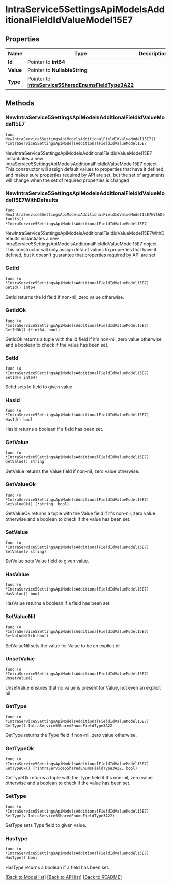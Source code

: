 # IntraService5SettingsApiModelsAdditionalFieldIdValueModel15E7

## Properties

Name | Type | Description | Notes
------------ | ------------- | ------------- | -------------
**Id** | Pointer to **int64** |  | [optional] 
**Value** | Pointer to **NullableString** |  | [optional] 
**Type** | Pointer to [**IntraService5SharedEnumsFieldType3A22**](IntraService5SharedEnumsFieldType3A22.md) |  | [optional] 

## Methods

### NewIntraService5SettingsApiModelsAdditionalFieldIdValueModel15E7

`func NewIntraService5SettingsApiModelsAdditionalFieldIdValueModel15E7() *IntraService5SettingsApiModelsAdditionalFieldIdValueModel15E7`

NewIntraService5SettingsApiModelsAdditionalFieldIdValueModel15E7 instantiates a new IntraService5SettingsApiModelsAdditionalFieldIdValueModel15E7 object
This constructor will assign default values to properties that have it defined,
and makes sure properties required by API are set, but the set of arguments
will change when the set of required properties is changed

### NewIntraService5SettingsApiModelsAdditionalFieldIdValueModel15E7WithDefaults

`func NewIntraService5SettingsApiModelsAdditionalFieldIdValueModel15E7WithDefaults() *IntraService5SettingsApiModelsAdditionalFieldIdValueModel15E7`

NewIntraService5SettingsApiModelsAdditionalFieldIdValueModel15E7WithDefaults instantiates a new IntraService5SettingsApiModelsAdditionalFieldIdValueModel15E7 object
This constructor will only assign default values to properties that have it defined,
but it doesn't guarantee that properties required by API are set

### GetId

`func (o *IntraService5SettingsApiModelsAdditionalFieldIdValueModel15E7) GetId() int64`

GetId returns the Id field if non-nil, zero value otherwise.

### GetIdOk

`func (o *IntraService5SettingsApiModelsAdditionalFieldIdValueModel15E7) GetIdOk() (*int64, bool)`

GetIdOk returns a tuple with the Id field if it's non-nil, zero value otherwise
and a boolean to check if the value has been set.

### SetId

`func (o *IntraService5SettingsApiModelsAdditionalFieldIdValueModel15E7) SetId(v int64)`

SetId sets Id field to given value.

### HasId

`func (o *IntraService5SettingsApiModelsAdditionalFieldIdValueModel15E7) HasId() bool`

HasId returns a boolean if a field has been set.

### GetValue

`func (o *IntraService5SettingsApiModelsAdditionalFieldIdValueModel15E7) GetValue() string`

GetValue returns the Value field if non-nil, zero value otherwise.

### GetValueOk

`func (o *IntraService5SettingsApiModelsAdditionalFieldIdValueModel15E7) GetValueOk() (*string, bool)`

GetValueOk returns a tuple with the Value field if it's non-nil, zero value otherwise
and a boolean to check if the value has been set.

### SetValue

`func (o *IntraService5SettingsApiModelsAdditionalFieldIdValueModel15E7) SetValue(v string)`

SetValue sets Value field to given value.

### HasValue

`func (o *IntraService5SettingsApiModelsAdditionalFieldIdValueModel15E7) HasValue() bool`

HasValue returns a boolean if a field has been set.

### SetValueNil

`func (o *IntraService5SettingsApiModelsAdditionalFieldIdValueModel15E7) SetValueNil(b bool)`

 SetValueNil sets the value for Value to be an explicit nil

### UnsetValue
`func (o *IntraService5SettingsApiModelsAdditionalFieldIdValueModel15E7) UnsetValue()`

UnsetValue ensures that no value is present for Value, not even an explicit nil
### GetType

`func (o *IntraService5SettingsApiModelsAdditionalFieldIdValueModel15E7) GetType() IntraService5SharedEnumsFieldType3A22`

GetType returns the Type field if non-nil, zero value otherwise.

### GetTypeOk

`func (o *IntraService5SettingsApiModelsAdditionalFieldIdValueModel15E7) GetTypeOk() (*IntraService5SharedEnumsFieldType3A22, bool)`

GetTypeOk returns a tuple with the Type field if it's non-nil, zero value otherwise
and a boolean to check if the value has been set.

### SetType

`func (o *IntraService5SettingsApiModelsAdditionalFieldIdValueModel15E7) SetType(v IntraService5SharedEnumsFieldType3A22)`

SetType sets Type field to given value.

### HasType

`func (o *IntraService5SettingsApiModelsAdditionalFieldIdValueModel15E7) HasType() bool`

HasType returns a boolean if a field has been set.


[[Back to Model list]](../README.md#documentation-for-models) [[Back to API list]](../README.md#documentation-for-api-endpoints) [[Back to README]](../README.md)


